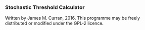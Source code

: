 ### Stochastic Threshold Calculator

Written by James M. Curran, 2016.
This programme may be freely distributed or modified under the GPL-2 licence. 

